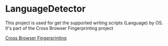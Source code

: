 # LanguageDetector
This project is used for get the supported writing scripts (Language) by OS. It's part of the Cross Browser Fingerprinting project

[Cross Browser Fingerprinting](https://github.com/Song-Li/cross_browser)

